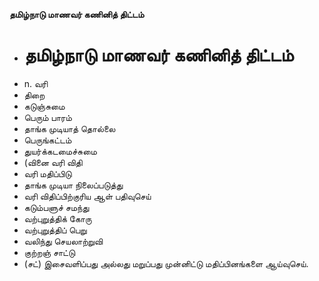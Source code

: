 **தமிழ்நாடு மாணவர் கணினித் திட்டம்**
- # தமிழ்நாடு மாணவர் கணினித் திட்டம்
- n. வரி
- திறை
- கடுஞ்சுமை
- பெரும் பாரம்
- தாங்க முடியாத் தொல்லை
- பெருங்கட்டம்
- துயர்க்கடமைச்சுமை
- (வினை வரி விதி
- வரி மதிப்பிடு
- தாங்க முடியா நிலைப்படுத்து
- வரி விதிப்பிற்குரிய ஆள் பதிவுசெய்
- கடும்பளுச் சமந்து
- வற்புறுத்திக் கோரு
- வற்புறுத்திப் பெறு
- வலிந்து செயலாற்றுவி
- குற்றஞ் சாட்டு
- (சட்) இசைவளிப்பது அல்லது மறுப்பது முன்னிட்டு மதிப்பினங்களை ஆய்வுசெய்.


